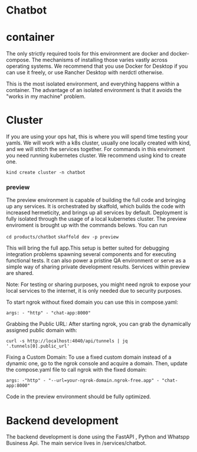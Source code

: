 # Chatbot

# container

The only strictly required tools for this environment are docker and
docker-compose. The mechanisms of installing those varies vastly across
operating systems. We recommend that you use Docker for Desktop if you can
use it freely, or use Rancher Desktop with nerdctl otherwise.

This is the most isolated environment, and everything happens within a
container. The advantage of an isolated environment is that it avoids
the "works in my machine" problem.

# Cluster

If you are using your ops hat, this is where you will spend time testing your
yamls. We will work with a k8s cluster, usually one locally created with kind,
and we will stitch the services together. For commands in this enviroment
you need running kubernetes cluster. We recommend using kind to create one.

`kind create cluster -n chatbot`

### preview

The preview environment is capable of building the full code and bringing
up any services. It is orchestrated by skaffold, which builds the code
with increased hermeticity, and brings up all services by default. Deployment
is fully isolated through the usage of a local kubernetes cluster. The preview
enviroment is brought up with the commands belows. You can run

`cd products/chatbot`
`skaffold dev -p preview`

This will bring the full app.This setup is better suited for debugging
integration problems spawning several components and for executing functional
tests. It can also power a pristine QA environment or serve as a simple way of
sharing private development results. Services within preview are shared.

Note: For testing or sharing purposes, you might need ngrok to expose your
local services to the internet, it is only needed due to security purposes.

To start ngrok without fixed domain you can use this in compose.yaml:

`args: - "http" - "chat-app:8000"`

Grabbing the Public URL: After starting ngrok, you can grab the dynamically
assigned public domain with:

`curl -s http://localhost:4040/api/tunnels | jq '.tunnels[0].public_url'`

Fixing a Custom Domain: To use a fixed custom domain instead of a dynamic one,
go to the ngrok console and acquire a domain. Then, update the compose.yaml
file to call ngrok with the fixed domain:

`args: -"http" - "--url=your-ngrok-domain.ngrok-free.app" - "chat-app:8000"`

Code in the preview environment should be fully optimized.

# Backend development

The backend development is done using the FastAPI , Python and Whatspp Business
Api. The main service lives in /services/chatbot.
